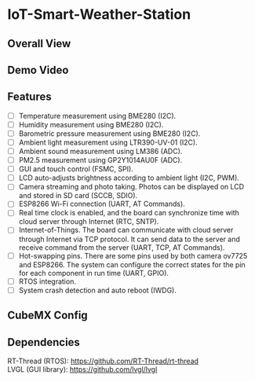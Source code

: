 # IoT-Smart-Weather-Station

## Overall View

## Demo Video

## Features
- [ ] Temperature measurement using BME280 (I2C).
- [ ] Humidity measurement using BME280 (I2C).
- [ ] Barometric pressure measurement using BME280 (I2C).
- [ ] Ambient light measurement using LTR390-UV-01 (I2C).
- [ ] Ambient sound measurement using LM386 (ADC).
- [ ] PM2.5 measurement using GP2Y1014AU0F (ADC).
- [ ] GUI and touch control (FSMC, SPI).
- [ ] LCD auto-adjusts brightness according to ambient light (I2C, PWM).
- [ ] Camera streaming and photo taking. Photos can be displayed on LCD and stored in SD card (SCCB, SDIO).
- [ ] ESP8266 Wi-Fi connection (UART, AT Commands).
- [ ] Real time clock is enabled, and the board can synchronize time with cloud server through Internet (RTC, SNTP).
- [ ] Internet-of-Things. The board can communicate with cloud server through Internet via TCP protocol. It can send data to the server and receive command from the server (UART, TCP, AT Commands).
- [ ] Hot-swapping pins. There are some pins used by both camera ov7725 and ESP8266. The system can configure the correct states for the pin for each component in run time (UART, GPIO).
- [ ] RTOS integration.
- [ ] System crash detection and auto reboot (IWDG).

## CubeMX Config

## Dependencies
RT-Thread (RTOS): https://github.com/RT-Thread/rt-thread <br/>
LVGL (GUI library): https://github.com/lvgl/lvgl <br/>
